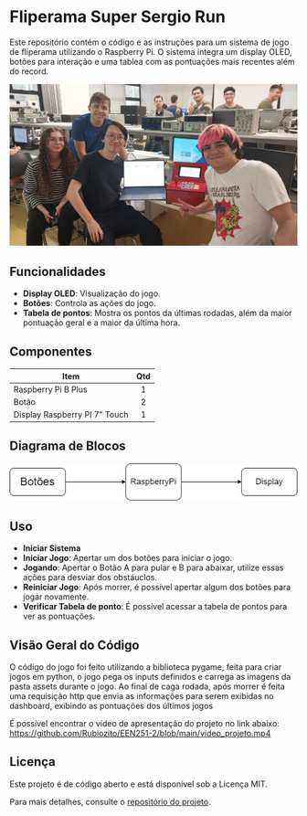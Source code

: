 # Fliperama Super Sergio Run

Este repositório contém o código e as instruções para um sistema de jogo de fliperama utilizando o Raspberry Pi. O sistema integra um display OLED, botões para interação e uma tablea com as pontuações mais recentes além do record.

![Grupo](https://github.com/Rubiozito/EEN251-2/blob/main/foto_grupo.jpeg?raw=true)

## Funcionalidades

- **Display OLED**: Visualização do jogo.
- **Botões**: Controla as ações do jogo.
- **Tabela de pontos**: Mostra os pontos da últimas rodadas, além da maior pontuação geral e a maior da última hora.

## Componentes

| Item                          | Qtd |
| ----------------------------- | :-: |
| Raspberry Pi B Plus           |  1  |
| Botão                         |  2  |
| Display Raspberry PI 7" Touch |  1  |

## Diagrama de Blocos

![Diagrama de blocos](https://github.com/Rubiozito/EEN251-2/blob/main/diagrama.png?raw=true)

## Uso

- **Iniciar Sistema**
- **Iniciar Jogo**: Apertar um dos botões para iniciar o jogo.
- **Jogando**: Apertar o Botão A para pular e B para abaixar, utilize essas ações para desviar dos obstáuclos.
- **Reiniciar Jogo**: Após morrer, é possível apertar algum dos botões para jogar novamente.
- **Verificar Tabela de ponto**: É possível acessar a tabela de pontos para ver as pontuações.

## Visão Geral do Código

O código do jogo foi feito utilizando a biblioteca pygame, feita para criar jogos em python, o jogo pega os inputs definidos e carrega as imagens da pasta assets durante o jogo.
Ao final de caga rodada, após morrer é feita uma requisição http que envia as informações para serem exibidas no dashboard, exibindo as pontuações dos últimos jogos

É possível encontrar o vídeo de apresentação do projeto no link abaixo:
https://github.com/Rubiozito/EEN251-2/blob/main/video_projeto.mp4

## Licença

Este projeto é de código aberto e está disponível sob a Licença MIT.

Para mais detalhes, consulte o [repositório do projeto](https://github.com/Rubiozito/EEN251-2).
